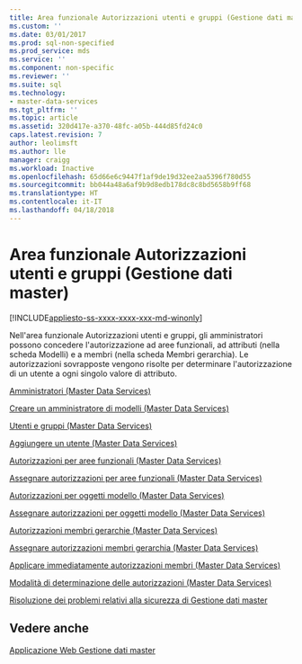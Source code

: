```yaml
---
title: Area funzionale Autorizzazioni utenti e gruppi (Gestione dati master) | Microsoft Docs
ms.custom: ''
ms.date: 03/01/2017
ms.prod: sql-non-specified
ms.prod_service: mds
ms.service: ''
ms.component: non-specific
ms.reviewer: ''
ms.suite: sql
ms.technology:
- master-data-services
ms.tgt_pltfrm: ''
ms.topic: article
ms.assetid: 320d417e-a370-48fc-a05b-444d85fd24c0
caps.latest.revision: 7
author: leolimsft
ms.author: lle
manager: craigg
ms.workload: Inactive
ms.openlocfilehash: 65d66e6c9447f1af9de19d32ee2aa5396f780d55
ms.sourcegitcommit: bb044a48a6af9b9d8edb178dc8c8bd5658b9ff68
ms.translationtype: HT
ms.contentlocale: it-IT
ms.lasthandoff: 04/18/2018
---
```

# <a name="user-and-group-permissions-functional-area-master-data-manager"></a>Area funzionale Autorizzazioni utenti e gruppi (Gestione dati master)

[!INCLUDE[appliesto-ss-xxxx-xxxx-xxx-md-winonly](../includes/appliesto-ss-xxxx-xxxx-xxx-md-winonly.md)]

  Nell'area funzionale Autorizzazioni utenti e gruppi, gli amministratori possono concedere l'autorizzazione ad aree funzionali, ad attributi (nella scheda Modelli) e a membri (nella scheda Membri gerarchia). Le autorizzazioni sovrapposte vengono risolte per determinare l'autorizzazione di un utente a ogni singolo valore di attributo.  
  
 [Amministratori &#40;Master Data Services&#41;](../master-data-services/administrators-master-data-services.md)  
  
 [Creare un amministratore di modelli &#40;Master Data Services&#41;](../master-data-services/create-a-model-administrator-master-data-services.md)  
  
 [Utenti e gruppi &#40;Master Data Services&#41;](../master-data-services/users-and-groups-master-data-services.md)  
  
 [Aggiungere un utente &#40;Master Data Services&#41;](../master-data-services/add-a-user-master-data-services.md)  
  
 [Autorizzazioni per aree funzionali &#40;Master Data Services&#41;](../master-data-services/functional-area-permissions-master-data-services.md)  
  
 [Assegnare autorizzazioni per aree funzionali &#40;Master Data Services&#41;](../master-data-services/assign-functional-area-permissions-master-data-services.md)  
  
 [Autorizzazioni per oggetti modello &#40;Master Data Services&#41;](../master-data-services/model-object-permissions-master-data-services.md)  
  
 [Assegnare autorizzazioni per oggetti modello &#40;Master Data Services&#41;](../master-data-services/assign-model-object-permissions-master-data-services.md)  
  
 [Autorizzazioni membri gerarchie &#40;Master Data Services&#41;](../master-data-services/hierarchy-member-permissions-master-data-services.md)  
  
 [Assegnare autorizzazioni membri gerarchia &#40;Master Data Services&#41;](../master-data-services/assign-hierarchy-member-permissions-master-data-services.md)  
  
 [Applicare immediatamente autorizzazioni membri &#40;Master Data Services&#41;](../master-data-services/immediately-apply-member-permissions-master-data-services.md)  
  
 [Modalità di determinazione delle autorizzazioni &#40;Master Data Services&#41;](../master-data-services/how-permissions-are-determined-master-data-services.md)  
  
 [Risoluzione dei problemi relativi alla sicurezza di Gestione dati master](http://social.technet.microsoft.com/wiki/contents/articles/troubleshooting-master-data-manager-security-master-data-services.aspx)  
  
## <a name="see-also"></a>Vedere anche  
 [Applicazione Web Gestione dati master](../master-data-services/master-data-manager-web-application.md)  
  
  
